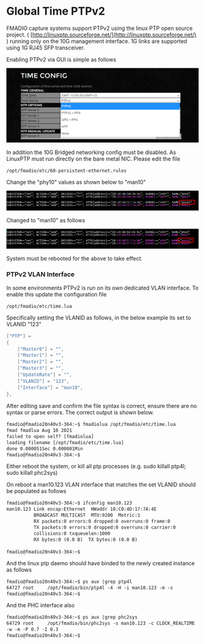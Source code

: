 # Global Time PTPv2

FMADIO capture systems support PTPv2 using the linux PTP open source project. \( [http://linuxptp.sourceforge.net/](http://linuxptp.sourceforge.net/) \)  running only on the 10G management interface. 1G links are supported using 1G RJ45 SFP transceiver.

Enabling PTPv2 via GUI is simple as follows

![PTPv2 Time Selection](../.gitbook/assets/image%20%28109%29.png)

In addition the 10G Bridged networking config must be disabled. As LinuxPTP must run directly on the bare metal NIC. Please edit the file

```text
/opt/fmadio/etc/60-persistent-ethernet.rules
```

Change the "phy10" values as shown below to "man10"

![Before Bare Metal NIC](../.gitbook/assets/image%20%28107%29.png)

Changed to "man10" as follows

![Enable Bare metal 10G Interface](../.gitbook/assets/image%20%28108%29.png)

System must be rebooted for the above to take effect.

### PTPv2 VLAN Interface

In some environments PTPv2 is run on its own dedicated VLAN interface. To enable this update the configuration file

```text
/opt/fmadio/etc/time.lua
```

Specifically setting the VLANID as follows, in the below example its set to VLANID "123"

```lua
["PTP"] =
{
    ["Master0"] = "",
    ["Master1"] = "",
    ["Master2"] = "",
    ["Master3"] = "",
    ["UpdateRate"] = "",
    ["VLANID"] = "123",
    ["Interface"] = "man10",
},

```

After editing save and confirm the file syntax is correct, ensure there are no syntax or parse errors. The  correct output is shown below.

```text
fmadio@fmadio20n40v3-364:~$ fmadiolua /opt/fmadio/etc/time.lua
fmad fmadlua Aug 10 2021
failed to open self? [fmadiolua]
loading filename [/opt/fmadio/etc/time.lua]
done 0.000051Sec 0.000001Min
fmadio@fmadio20n40v3-364:~$

```

Either reboot the system, or kill all ptp processes \(e.g. sudo killall ptp4l; sudo killall phc2sys\)

On reboot a man10.123  VLAN interface that matches the set VLANID should be populated as follows

```text
fmadio@fmadio20n40v3-364:~$ ifconfig man10.123
man10.123 Link encap:Ethernet  HWaddr 18:C0:4D:17:7A:4E
          BROADCAST MULTICAST  MTU:9200  Metric:1
          RX packets:0 errors:0 dropped:0 overruns:0 frame:0
          TX packets:0 errors:0 dropped:0 overruns:0 carrier:0
          collisions:0 txqueuelen:1000
          RX bytes:0 (0.0 B)  TX bytes:0 (0.0 B)

fmadio@fmadio20n40v3-364:~$

```

And the linux ptp daemo should have binded  to the newly created instance as follows

```text
fmadio@fmadio20n40v3-364:~$ ps aux |grep ptp4l
64727 root     /opt/fmadio/bin/ptp4l -4 -H -i man10.123 -m -s
fmadio@fmadio20n40v3-364:~$
```

And the PHC interface also

```text
fmadio@fmadio20n40v3-364:~$ ps aux |grep phc2sys
64729 root     /opt/fmadio/bin/phc2sys -s man10.123 -c CLOCK_REALTIME -w -m -P 0.7 -I 0.3
fmadio@fmadio20n40v3-364:~$

```

